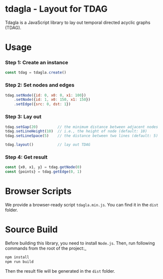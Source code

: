# tdagla - Layout for TDAG

Tdagla is a JavaScript library to lay out temporal directed acyclic graphs (TDAG).

# Usage
### Step 1: Create an instance
```js
const tdag = tdagla.create()
```

### Step 2: Set nodes and edges
```js
tdag.setNode({id: 0, x0: 0, x1: 100})
    .setNode({id: 1, x0: 150, x1: 150})
    .setEdge({src: 0, dst: 1})
```

### Step 3: Lay out
```js
tdag.setGap(20)         // the minimum distance between adjacent nodes on the same line (default: 20)
tdag.setLineHeight(10)  // i.e., the height of node (default: 10)
tdag.setLineSpace(5)    // the distance between two lines (default: 5)

tdag.layout()           // lay out TDAG
```

### Step 4: Get result
```js
const {x0, x1, y} = tdag.getNode(0)
const {points} = tdag.getEdge(0, 1)
```

# Browser Scripts

We provide a browser-ready script `tdagla.min.js`. You can find it in the `dist` folder.

# Source Build
Before building this library, you need to install `Node.js`. Then, run following commands from the root of the project:_

```bash
npm install
npm run build
```

Then the result file will be generated in the `dist` folder.
